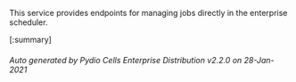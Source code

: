 






This service provides endpoints for managing jobs directly in the enterprise scheduler.

[:summary]

###### Auto generated by Pydio Cells Enterprise Distribution v2.2.0 on 28-Jan-2021
